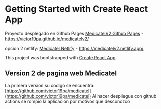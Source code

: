 # Getting Started with Create React App

Proyecto desplegado en Github Pages [MedicatelV2 Github Pages](https://victor19pa.github.io/medicatelv2/) -
https://victor19pa.github.io/medicatelv2/

opcion 2 netlify:
[Medicatel Netlify](https://medicatelv2.netlify.app/) -
https://medicatelv2.netlify.app/

This project was bootstrapped with [Create React App](https://github.com/facebook/create-react-app).

## Version 2 de pagina web Medicatel

La primera version su codigo se encuentra: [https://github.com/victor19pa/medicatel](https://github.com/victor19pa/medicatel)
Al hacer despliegue con github actions se rompio la aplicacion por motivos que desconozco
